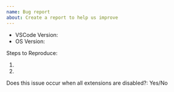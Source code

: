 ```yaml
---
name: Bug report
about: Create a report to help us improve
---
```


<!-- Please search existing issues to avoid creating duplicates. --> 
<!-- Also please test using the latest insiders build to make sure your issue has not already been fixed: https://code.visualstudio.com/insiders/ -->

<!-- Use Help > Report Issue to prefill these. -->
- VSCode Version:
- OS Version:

Steps to Reproduce:

1.
2.

<!-- Launch with `code --disable-extensions` to check. -->
Does this issue occur when all extensions are disabled?: Yes/No
